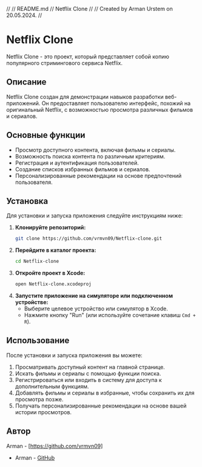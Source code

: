//
//  README.md
//  Netflix Clone
//
//  Created by Arman  Urstem on 20.05.2024.
//

# Netflix Clone

Netflix Clone - это проект, который представляет собой копию популярного стримингового сервиса Netflix.

## Описание

Netflix Clone создан для демонстрации навыков разработки веб-приложений. Он предоставляет пользователю интерфейс, похожий на оригинальный Netflix, с возможностью просмотра различных фильмов и сериалов.

## Основные функции

- Просмотр доступного контента, включая фильмы и сериалы.
- Возможность поиска контента по различным критериям.
- Регистрация и аутентификация пользователей.
- Создание списков избранных фильмов и сериалов.
- Персонализированные рекомендации на основе предпочтений пользователя.

## Установка

Для установки и запуска приложения следуйте инструкциям ниже:

1. **Клонируйте репозиторий:**
    ```sh
    git clone https://github.com/vrmvn09/Netflix-clone.git
    ```
2. **Перейдите в каталог проекта:**
    ```sh
    cd Netflix-clone
    ```
3. **Откройте проект в Xcode:**
    ```sh
    open Netflix-clone.xcodeproj
    ```
4. **Запустите приложение на симуляторе или подключенном устройстве:**
    - Выберите целевое устройство или симулятор в Xcode.
    - Нажмите кнопку "Run" (или используйте сочетание клавиш `Cmd + R`).

## Использование

После установки и запуска приложения вы можете:

1. Просматривать доступный контент на главной странице.
2. Искать фильмы и сериалы с помощью функции поиска.
3. Регистрироваться или входить в систему для доступа к дополнительным функциям.
4. Добавлять фильмы и сериалы в избранные, чтобы сохранить их для просмотра позже.
5. Получать персонализированные рекомендации на основе вашей истории просмотров.

## Автор
Arman - [https://github.com/vrmvn09]
- Arman - [GitHub](https://github.com/vrmvn09)


